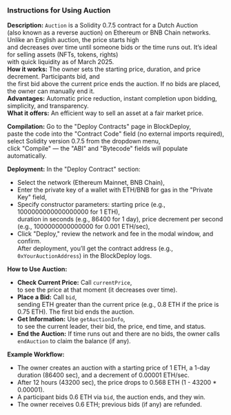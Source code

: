 
### Instructions for Using Auction

**Description:**  `Auction`  is a Solidity 0.7.5 contract for a Dutch Auction  
(also known as a reverse auction) on Ethereum or BNB Chain networks. Unlike an English auction, the price starts high  
and decreases over time until someone bids or the time runs out. It’s ideal for selling assets (NFTs, tokens, rights)  
with quick liquidity as of March 2025.  
**How it works:**  The owner sets the starting price, duration, and price decrement. Participants bid, and  
the first bid above the current price ends the auction. If no bids are placed, the owner can manually end it.  
**Advantages:**  Automatic price reduction, instant completion upon bidding, simplicity, and transparency.  
**What it offers:**  An efficient way to sell an asset at a fair market price.

**Compilation:**  Go to the "Deploy Contracts" page in BlockDeploy,  
paste the code into the "Contract Code" field (no external imports required),  
select Solidity version 0.7.5 from the dropdown menu,  
click "Compile" — the "ABI" and "Bytecode" fields will populate automatically.

**Deployment:**  In the "Deploy Contract" section:  
- Select the network (Ethereum Mainnet, BNB Chain),  
- Enter the private key of a wallet with ETH/BNB for gas in the "Private Key" field,  
- Specify constructor parameters: starting price (e.g., 1000000000000000000 for 1 ETH),  
duration in seconds (e.g., 86400 for 1 day), price decrement per second  
(e.g., 1000000000000000 for 0.001 ETH/sec),  
- Click "Deploy," review the network and fee in the modal window, and confirm.  
After deployment, you’ll get the contract address (e.g.,  `0xYourAuctionAddress`) in the BlockDeploy logs.

**How to Use Auction:**  

-   **Check Current Price:**  Call  `currentPrice`,  
    to see the price at that moment (it decreases over time).
-   **Place a Bid:**  Call  `bid`,  
    sending ETH greater than the current price (e.g., 0.8 ETH if the price is 0.75 ETH). The first bid ends the auction.
-   **Get Information:**  Use  `getAuctionInfo`,  
    to see the current leader, their bid, the price, end time, and status.
-   **End the Auction:**  If time runs out and there are no bids, the owner calls  
    `endAuction`  to claim the balance (if any).

**Example Workflow:**  
- The owner creates an auction with a starting price of 1 ETH, a 1-day duration (86400 sec), and a decrement of 0.00001 ETH/sec.  
- After 12 hours (43200 sec), the price drops to 0.568 ETH (1 - 43200 * 0.00001).  
- A participant bids 0.6 ETH via  `bid`, the auction ends, and they win.  
- The owner receives 0.6 ETH; previous bids (if any) are refunded.
